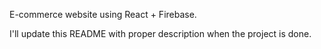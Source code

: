 E-commerce website using React + Firebase.

I'll update this README with proper description when the project is done.
